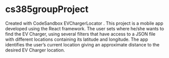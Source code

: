 # cs385groupProject
Created with CodeSandbox
EVChargerLocator . This project is a mobile app developed using the React framework. The user sets where he/she wants to find the EV Charger, using several filters that have access to a JSON file with different locations containing its latitude and longitude. The app identifies the user’s current location giving an approximate distance to the desired EV Charger location.
